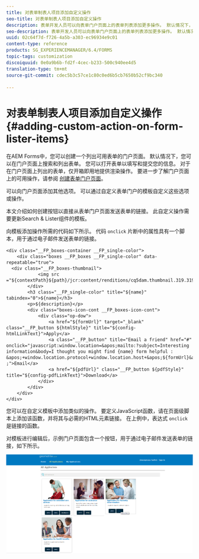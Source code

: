 ```yaml
---
title: 对表单制表人项目添加自定义操作
seo-title: 对表单制表人项目添加自定义操作
description: 表单开发人员可以向表单门户页面上的表单列表添加更多操作。 默认情况下，表单列表允许您访问、填写和提交表单。
seo-description: 表单开发人员可以向表单门户页面上的表单列表添加更多操作。 默认情况下，表单列表允许您访问、填写和提交表单。
uuid: 02c64f7d-f726-4a5b-a303-ec96934e9c01
content-type: reference
products: SG_EXPERIENCEMANAGER/6.4/FORMS
topic-tags: customization
discoiquuid: 0e0a9b6b-fd2f-4cec-b233-500c940ee4d5
translation-type: tm+mt
source-git-commit: cdec5b3c57ce1c80c0ed6b5cb7650b52cf9bc340

---
```



# 对表单制表人项目添加自定义操作 {#adding-custom-action-on-form-lister-items}

在AEM Forms中，您可以创建一个列出可用表单的门户页面。 默认情况下，您可以在门户页面上搜索和列出表单。 您可以打开表单以填写和提交您的信息。 对于在门户页面上列出的表单，仅开箱即用地提供渲染操作。 要进一步了解门户页面上的可用操作，请参阅 [创建表单门户页面](/help/forms/using/creating-form-portal-page.md)。

可以向门户页面添加其他选项。 可以通过自定义表单门户的模板自定义这些选项或操作。

本文介绍如何创建按钮以直接从表单门户页面发送表单的链接。 此自定义操作需要更新Search &amp; Lister组件的模板。

向模板添加操作所需的代码如下所示。 代码 `onclick` 片断中的属性具有一个脚本，用于通过电子邮件发送表单的链接。

```mxml
<div class="__FP_boxes-container __FP_single-color">
    <div class="boxes __FP_boxes __FP_single-color" data-repeatable="true">
  <div class="__FP_boxes-thumbnail">
            <img src ="${contextPath}${path}/jcr:content/renditions/cq5dam.thumbnail.319.319.png">
        </div>
        <h3 class="__FP_single-color" title="${name}" tabindex="0">${name}</h3>
        <p>${description}</p>
        <div class="boxes-icon-cont __FP_boxes-icon-cont">
            <div class="op-dow">
                <a href="${formUrl}" target="_blank" class="__FP_button ${htmlStyle}" title="${config-htmlLinkText}">Apply</a>
                <a class="__FP_button" title="Email a friend" href="#" onclick="javascript:window.location=&apos;mailto:?subject=Interesting information&body=I thought you might find {name} form helpful :  &apos;+window.location.protocol+window.location.host+&apos;${formUrl}&apos; ;">Email</a>
                <a href="${pdfUrl}" class="__FP_button ${pdfStyle}" title="${config-pdfLinkText}">Download</a>
            </div>
        </div>
    </div>
</div>
```

您可以在自定义模板中添加类似的操作。 要定义JavaScript函数，请在页面级脚本上添加该函数，并将其与必需的HTML元素链接。 在上例中，表达式 `onclick` 是链接的函数。

对模板进行编辑后，示例门户页面包含一个按钮，用于通过电子邮件发送表单的链接，如下所示。

![email](assets/email.png)

